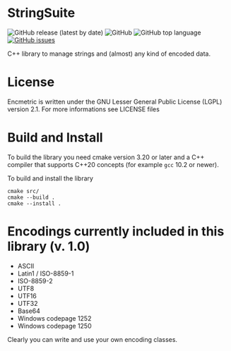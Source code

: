 # StringSuite
![GitHub release (latest by date)](https://img.shields.io/github/v/release/Loara/Encmetric?color=brightgreen)
![GitHub](https://img.shields.io/github/license/Loara/Encmetric?color=blue&label=License&style=plastic)
![GitHub top language](https://img.shields.io/github/languages/top/Loara/Encmetric?color=blue)
[![GitHub issues](https://img.shields.io/github/issues/Loara/Encmetric)](https://github.com/Loara/Encmetric/issues)

C++ library to manage strings and (almost) any kind of encoded data.

# License
Encmetric is written under the GNU Lesser General Public License (LGPL) version 2.1. For more informations see LICENSE files

# Build and Install
To build the library you need cmake version 3.20 or later and a C++ compiler that supports C++20 concepts (for example `gcc` 10.2 or newer).

To build and install the library

    cmake src/
    cmake --build .
    cmake --install .

# Encodings currently included in this library (v. 1.0)
* ASCII
* Latin1 / ISO-8859-1
* ISO-8859-2
* UTF8
* UTF16
* UTF32
* Base64
* Windows codepage 1252
* Windows codepage 1250

Clearly you can write and use your own encoding classes.
